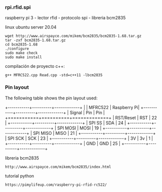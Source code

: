 ### rpi.rfid.spi
raspberry pi 3 - lector rfid - protocolo spi - libreria bcm2835

linux ubuntu server 20.04
```
wget http://www.airspayce.com/mikem/bcm2835/bcm2835-1.68.tar.gz
tar -zxf bcm2835-1.68.tar.gz
cd bcm2835-1.68
./configure
sudo make check
sudo make install
```

compilación de proyecto c++:
```
g++ MFRC522.cpp Read.cpp -std=c++11 -lbcm2835
```

### Pin layout
The following table shows the pin layout used:

+-----------+----------+-------------+
|           | MFRC522  | Raspberry Pi|
+-----------+----------+-------------+
| Signal    | Pin      | Pin         |
+===========+==========+=============+
| RST/Reset | RST      | 22          |
+-----------+----------+-------------+
| SPI SS    | SDA      | 24          |
+-----------+----------+-------------+
| SPI MOSI  | MOSI     | 19          |
+-----------+----------+-------------+
| SPI MISO  | MISO     | 21          |
+-----------+----------+-------------+
| SPI SCK   | SCK      | 23          |
+-----------+----------+-------------+
| 3V        | 3v       | 1           |
+-----------+----------+-------------+
| GND       | GND      | 25          |
+-----------+----------+-------------+


libreria bcm2835
```
http://www.airspayce.com/mikem/bcm2835/index.html
```

tutorial python
```
https://pimylifeup.com/raspberry-pi-rfid-rc522/
```
